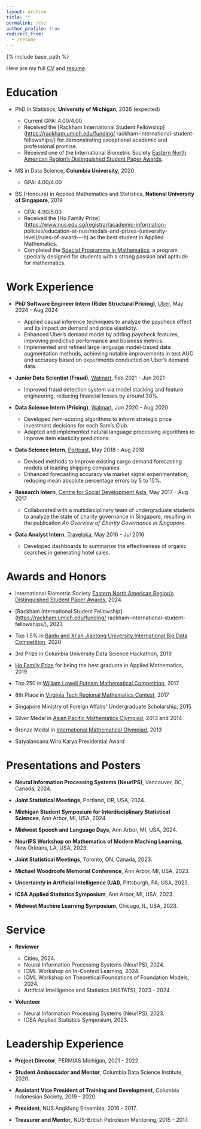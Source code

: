 ```yaml
---
layout: archive
title: ""
permalink: /cv/
author_profile: true
redirect_from:
  - /resume
---
```


{% include base_path %}

Here are my full [CV](http://k-wib.github.io/files/cv_wibisono_jan_25.pdf) and [resume](http://k-wib.github.io/files/resume_wibisono_jan_25.pdf).

Education
======
* PhD in Statistics, **University of Michigan**, 2026 (expected)
	* Current GPA: 4.00/4.00
	* Received the [Rackham International Student Fellowship](https://rackham.umich.edu/funding/	rackham-international-student-fellowships/) for demonstrating exceptional academic and 		professional promise.
	* Received one of the International Biometric Society [Eastern North American Region’s Distinguished Student Paper Awards](https://www.enar.org/meetings/StudentPaperAwards/).

* MS in Data Science, **Columbia University**, 2020
	* GPA: 4.00/4.00

* BS (Honours) in Applied Mathematics and Statistics, **National University of Singapore**, 2019
	* GPA: 4.90/5.00
	* Received the [Ho Family Prize](https://www.nus.edu.sg/registrar/academic-information-		policies/education-at-nus/medals-and-prizes-(university-level)/rules-of-award---h) as the 	best student in Applied Mathematics.
	* Completed the [Special Programme in Mathematics](https://www.math.nus.edu.sg/ug/spm/), a 	program specially designed for students with a strong passion and aptitude for mathematics.

Work Experience
======
* **PhD Software Engineer Intern (Rider Structural Pricing)**, [Uber](https://www.uber.com/), May 2024 - Aug 2024
	* Applied causal inference techniques to analyze the paycheck effect and its impact on demand and price elasticity.
	* Enhanced Uber’s demand model by adding paycheck features, improving predictive performance and business metrics.
	* Implemented and refined large language model-based data augmentation methods, achieving notable improvements in test AUC and accuracy based on experiments conducted on Uber’s demand data.

* **Junior Data Scientist (Fraud)**, [Walmart](https://www.walmart.com/), Feb 2021 - Jun 2021
	* Improved fraud detection system via model stacking and feature engineering, reducing financial losses by around 30%.

* **Data Science Intern (Pricing)**, [Walmart](https://www.walmart.com/), Jun 2020 - Aug 2020
	* Developed item-scoring algorithms to inform strategic price investment decisions for each Sam’s Club.
	* Adapted and implemented natural language processing algorithms to improve item elasticity predictions.

* **Data Science Intern**, [Portcast](https://portcast.io/), May 2018 - Aug 2018
	* Devised methods to improve existing cargo demand forecasting models of leading shipping companies.
	* Enhanced forecasting accuracy via market signal experimentation, reducing mean absolute percentage errors by 5 to 15%.

* **Research Intern**, [Centre for Social Development Asia](https://fass.nus.edu.sg/swk/csda-overview/), May 2017 - Aug 2017
	* Collaborated with a multidisciplinary team of undergraduate students to analyze the state 	of charity governance in Singapore, resulting in the publication _An Overview of Charity 	Governance in Singapore_.

* **Data Analyst Intern**, [Traveloka](https://www.traveloka.com/en-id/), May 2016 - Jul 2016
	*  Developed dashboards to summarize the effectiveness of organic searches in generating hotel sales.
  
Awards and Honors
======
* International Biometric Society [Eastern North American Region’s Distinguished Student Paper Awards](https://www.enar.org/meetings/StudentPaperAwards/), 2024.

* [Rackham International Student Fellowship](https://rackham.umich.edu/funding/	rackham-international-student-fellowships/), 2023

* Top 1.5% in [Baidu and Xi'an Jiaotong University International Big Data Competition](https://aistudio.baidu.com/aistudio/competition/detail/91/0/introduction), 2020

* 3rd Prize in Columbia University Data Science Hackathon, 2019

* [Ho Family Prize](https://www.nus.edu.sg/registrar/academic-information-policies/education-at-nus/medals-and-prizes-(university-level)/rules-of-award---h) for being the best graduate in Applied Mathematics, 2019

* Top 250 in [William Lowell Putnam Mathematical Competition](https://www.maa.org/math-competitions/putnam-competition), 2017

* 8th Place in [Virginia Tech Regional Mathematics Contest](https://personal.math.vt.edu/plinnell/Vtregional/), 2017

* Singapore Ministry of Foreign Affairs' Undergraduate Scholarship, 2015

* Silver Medal in [Asian Pacific Mathematics Olympiad](https://www.apmo-official.org/), 2013 and 2014

* Bronze Medal in [International Mathematical Olympiad](https://www.imo-official.org/), 2013

* Satyalancana Wira Karya Presidential Award


Presentations and Posters
======
* **Neural Information Processing Systems (NeurIPS)**, Vancouver, BC, Canada, 2024.

* **Joint Statistical Meetings**, Portland, OR, USA, 2024.

* **Michigan Student Symposium for Interdisciplinary Statistical Sciences**, Ann Arbor, MI, USA, 2024.

* **Midwest Speech and Language Days**, Ann Arbor, MI, USA, 2024.

* **NeurIPS Workshop on Mathematics of Modern Maching Learning**, New Orleans, LA, USA, 2023.

* **Joint Statistical Meetings**, Toronto, ON, Canada, 2023.

* **Michael Woodroofe Memorial Conference**, Ann Arbor, MI, USA, 2023.

* **Uncertainty in Artificial Intelligence (UAI)**, Pittsburgh, PA, USA, 2023.

* **ICSA Applied Statistics Symposium**, Ann Arbor, MI, USA, 2023.

* **Midwest Machine Learning Symposium**, Chicago, IL, USA, 2023.

Service
======
* **Reviewer**
	* Cities, 2024.
	* Neural Information Processing Systems (NeurIPS), 2024.
	* ICML Workshop on In-Context Learning, 2024.
	* ICML Workshop on Theoretical Foundations of Foundation Models, 2024.
	* Artificial Intelligence and Statistics (AISTATS), 2023 - 2024.

* **Volunteer**
	* Neural Information Processing Systems (NeurIPS), 2023.
	* ICSA Applied Statistics Symposium, 2023.


Leadership Experience
======
* **Project Director**, PERMIAS Michigan, 2021 - 2022.

* **Student Ambassador and Mentor**, Columbia Data Science Institute, 2020.

* **Assistant Vice President of Training and Development**, Columbia Indonesian Society, 2019 - 2020.

* **President**, NUS Angklung Ensemble, 2016 - 2017.

* **Treasurer and Mentor**, NUS-British Petroleum Mentoring, 2015 - 2017.
